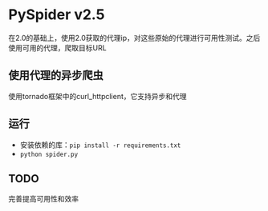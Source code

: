 # PySpider v2.5
在2.0的基础上，使用2.0获取的代理ip，对这些原始的代理进行可用性测试。之后使用可用的代理，爬取目标URL

## 使用代理的异步爬虫
使用tornado框架中的curl_httpclient，它支持异步和代理

## 运行
- 安装依赖的库：`pip install -r requirements.txt`
- `python spider.py`

## TODO
完善提高可用性和效率
